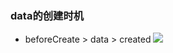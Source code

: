 ### data的创建时机
* beforeCreate > data > created
![](https://tva1.sinaimg.cn/large/006tNbRwly1ga8tbkjibzj30oy02qwee.jpg)

